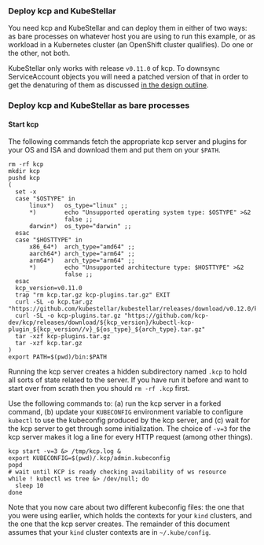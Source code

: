 <!--example1-start-kcp-start-->
### Deploy kcp and KubeStellar

You need kcp and KubeStellar and can deploy them in either of two
ways: as bare processes on whatever host you are using to run this
example, or as workload in a Kubernetes cluster (an OpenShift cluster
qualifies).  Do one or the other, not both.

KubeStellar only works with release `v0.11.0` of kcp. To downsync ServiceAccount objects you will need a patched version of that in order to get the denaturing of them as discussed [in the design outline](../../outline/#needs-to-be-denatured-in-center-natured-in-edge).

### Deploy kcp and KubeStellar as bare processes

#### Start kcp

The following commands fetch the appropriate kcp server and plugins for your OS and ISA and download them and put them on your `$PATH`.

```shell
rm -rf kcp
mkdir kcp
pushd kcp
(
  set -x
  case "$OSTYPE" in
      linux*)   os_type="linux" ;;
      *)        echo "Unsupported operating system type: $OSTYPE" >&2
                false ;;
      darwin*)  os_type="darwin" ;;
  esac
  case "$HOSTTYPE" in
      x86_64*)  arch_type="amd64" ;;
      aarch64*) arch_type="arm64" ;;
      arm64*)   arch_type="arm64" ;;
      *)        echo "Unsupported architecture type: $HOSTTYPE" >&2
                false ;;
  esac
  kcp_version=v0.11.0
  trap "rm kcp.tar.gz kcp-plugins.tar.gz" EXIT
  curl -SL -o kcp.tar.gz "https://github.com/kubestellar/kubestellar/releases/download/v0.12.0/kcp_0.11.0_${os_type}_${arch_type}.tar.gz"
  curl -SL -o kcp-plugins.tar.gz "https://github.com/kcp-dev/kcp/releases/download/${kcp_version}/kubectl-kcp-plugin_${kcp_version//v}_${os_type}_${arch_type}.tar.gz"
  tar -xzf kcp-plugins.tar.gz
  tar -xzf kcp.tar.gz
)
export PATH=$(pwd)/bin:$PATH
```

Running the kcp server creates a hidden subdirectory named `.kcp` to
hold all sorts of state related to the server. If you have run it
before and want to start over from scrath then you should `rm -rf
.kcp` first.

Use the following commands to: (a) run the kcp server in a forked
command, (b) update your `KUBECONFIG` environment variable to
configure `kubectl` to use the kubeconfig produced by the kcp server,
and (c) wait for the kcp server to get through some
initialization. The choice of `-v=3` for the kcp server makes it log a
line for every HTTP request (among other things).

```shell
kcp start -v=3 &> /tmp/kcp.log &
export KUBECONFIG=$(pwd)/.kcp/admin.kubeconfig
popd
# wait until KCP is ready checking availability of ws resource
while ! kubectl ws tree &> /dev/null; do
  sleep 10
done
```

Note that you now care about two different kubeconfig files: the one
that you were using earlier, which holds the contexts for your `kind`
clusters, and the one that the kcp server creates. The remainder of
this document assumes that your `kind` cluster contexts are in
`~/.kube/config`.

<!--example1-start-kcp-end-->
<!-- > /dev/null & -->
